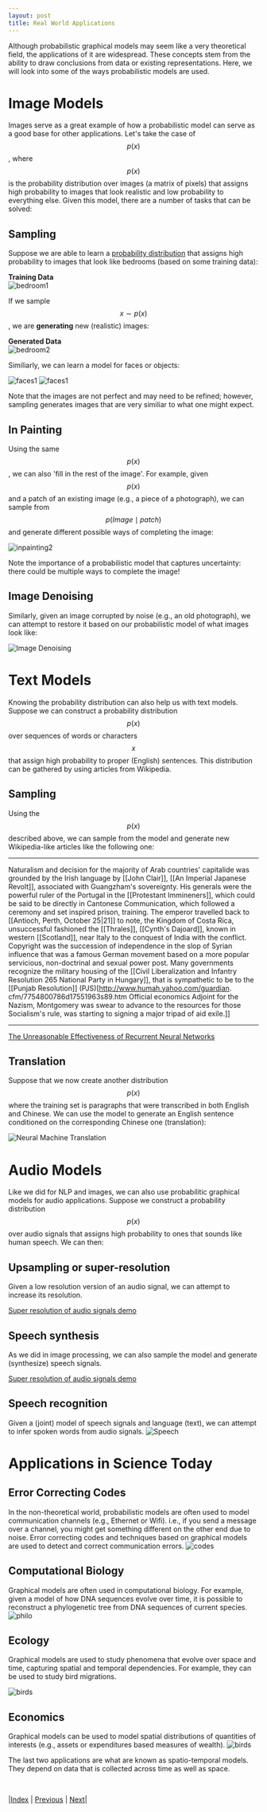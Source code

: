 ```yaml
---
layout: post
title: Real World Applications
---
```


Although probabilistic graphical models may seem like a very theoretical field, the applications of it are widespread. These concepts stem from the ability to draw conclusions from data or existing representations. Here, we will look into some of the ways probabilistic models are used.

# Image Models

Images serve as a great example of how a probabilistic model can serve as a good base for other applications. Let's take the case of $$p(x)$$, where $$p(x)$$ is the probability distribution over images (a matrix of pixels) that assigns high probability to images that look realistic and low probability to everything else. Given this model, there are a number of tasks that can be solved:  

## Sampling

Suppose we are able to learn a [probability distribution](https://arxiv.org/abs/1710.10196) that assigns high probability to images that look like bedrooms (based on some training data):

**Training Data**<br /> 
![bedroom1](bedroominpainting1.png)<br /> 

If we sample $$x \sim p(x)$$, we are **generating** new (realistic) images: 

**Generated Data**<br /> 
![bedroom2](bedroominpainting2.png)

Similiarly, we can learn a model for faces or objects:

![faces1](progressiveGAN.png)
![faces1](pnpgan.png) 

Note that the images are not perfect and may need to be refined; however, sampling generates images that are very similiar to what one might expect. 

## In Painting

Using the same $$p(x)$$, we can also 'fill in the rest of the image'. For example, given $$p(x)$$ and a patch of an existing image (e.g., a piece of a photograph), we can sample from $$p(Image \mid patch)$$ and generate different possible ways of completing the image:

![inpainting2](inpainting3.png)

Note the importance of a probabilistic model that captures uncertainty: there could be multiple ways to complete the image!

## Image Denoising

Similarly, given an image corrupted by noise (e.g., an old photograph), we can attempt to restore it based on our probabilistic model of what images look like:

![Image Denoising](imageDenoising4.png)

# Text Models

Knowing the probability distribution can also help us with text models. Suppose we can construct a probability distribution $$p(x)$$ over sequences of words or characters $$x$$ that assign high probability to proper (English) sentences. This distribution can be gathered by using articles from Wikipedia. 

## Sampling

Using the $$p(x)$$ described above, we can sample from the model and generate new Wikipedia-like articles like the following one:

---
Naturalism and decision for the majority of Arab countries' capitalide was grounded
by the Irish language by [[John Clair]], [[An Imperial Japanese Revolt]], associated 
with Guangzham's sovereignty. His generals were the powerful ruler of the Portugal 
in the [[Protestant Immineners]], which could be said to be directly in Cantonese 
Communication, which followed a ceremony and set inspired prison, training. The 
emperor travelled back to [[Antioch, Perth, October 25|21]] to note, the Kingdom 
of Costa Rica, unsuccessful fashioned the [[Thrales]], [[Cynth's Dajoard]], known 
in western [[Scotland]], near Italy to the conquest of India with the conflict. 
Copyright was the succession of independence in the slop of Syrian influence that 
was a famous German movement based on a more popular servicious, non-doctrinal 
and sexual power post. Many governments recognize the military housing of the 
[[Civil Liberalization and Infantry Resolution 265 National Party in Hungary]], 
that is sympathetic to be to the [[Punjab Resolution]]
(PJS)[http://www.humah.yahoo.com/guardian.
cfm/7754800786d17551963s89.htm Official economics Adjoint for the Nazism, Montgomery 
was swear to advance to the resources for those Socialism's rule, 
was starting to signing a major tripad of aid exile.]]

---

[The Unreasonable Effectiveness of Recurrent Neural Networks](http://karpathy.github.io/2015/05/21/rnn-effectiveness/)

## Translation

Suppose that we now create another distribution $$p(x)$$ where the training set is paragraphs that were transcribed in both English and Chinese. We can use the model to generate an English sentence conditioned on the corresponding Chinese one (translation): 

![Neural Machine Translation](nmt-model-fast.gif)

# Audio Models

Like we did for NLP and images, we can also use probabilitic graphical models for audio applications. Suppose we construct a probability distribution $$p(x)$$ over audio signals that assigns high probability to ones that sounds like human speech. We can then:

## Upsampling or super-resolution

Given a low resolution version of an audio signal, we can attempt to increase its resolution. 

[Super resolution of audio signals demo](https://kuleshov.github.io/audio-super-res/)

## Speech synthesis

As we did in image processing, we can also sample the model and generate (synthesize) speech signals.

[Super resolution of audio signals demo](https://deepmind.com/blog/wavenet-generative-model-raw-audio/)

## Speech recognition
Given a (joint) model of speech signals and language (text), we can attempt to infer spoken words from audio signals.
![Speech](speech.png)

# Applications in Science Today
## Error Correcting Codes
In the non-theoretical world, probabilistic models are often used to model communication channels (e.g., Ethernet or Wifi). i.e., if you send a message over a channel, you might get something different on the other end due to noise. Error correcting codes and techniques based on graphical models are used to detect and correct communication errors.
![codes](Picture1.png)


## Computational Biology

Graphical models are often used in computational biology. For example, given a model of how DNA sequences evolve over time, it is possible to reconstruct a phylogenetic tree from DNA sequences of current species.
![philo](philo.png)

## Ecology
Graphical models are used to study phenomena that evolve over space and time, capturing spatial and temporal dependencies. For example, they can be used to study bird migrations.

![birds](bird_new.gif)

## Economics

Graphical models can be used to model spatial distributions of quantities of interests (e.g., assets or expenditures based measures of wealth).
![birds](uganda.png.jpg)


The last two applications are what are known as spatio-temporal models. They depend on data that is collected across time as well as space.

<br/>

|[Index](../../) | [Previous](../probabilityreview/) |  [Next](../../representation/directed/)|
